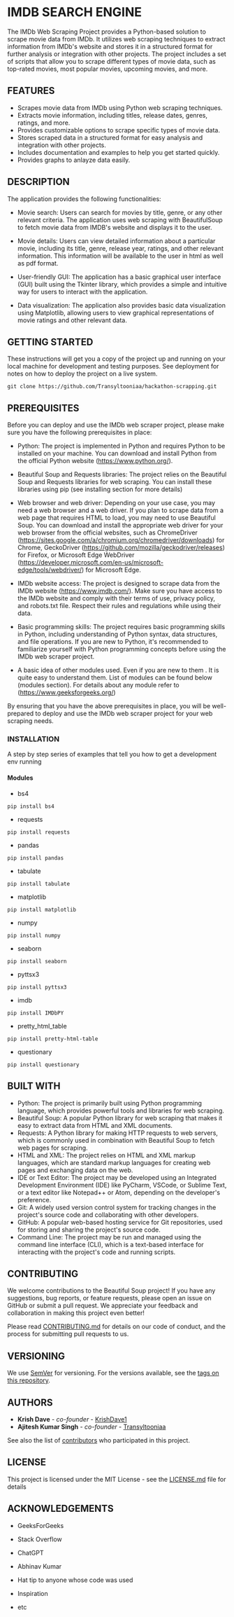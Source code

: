 # IMDB SEARCH ENGINE

The IMDb Web Scraping Project provides a Python-based solution to scrape movie data from IMDb. It utilizes web scraping techniques to extract information from IMDb's website and stores it in a structured format for further analysis or integration with other projects. The project includes a set of scripts that allow you to scrape different types of movie data, such as top-rated movies, most popular movies, upcoming movies, and more.

## FEATURES
* Scrapes movie data from IMDb using Python web scraping techniques.
* Extracts movie information, including titles, release dates, genres, ratings, and more.
* Provides customizable options to scrape specific types of movie data.
* Stores scraped data in a structured format for easy analysis and integration with other projects.
* Includes documentation and examples to help you get started quickly.
* Provides graphs to anlayze data easily.

## DESCRIPTION
The application provides the following functionalities:

* Movie search: Users can search for movies by title, genre, or any other relevant criteria. The application uses web scraping with BeautifulSoup to fetch movie data from IMDB's website and displays it to the user.

* Movie details: Users can view detailed information about a particular movie, including its title, genre, release year, ratings, and other relevant information. This information will be available to the user in html as well as pdf format.

* User-friendly GUI: The application has a basic graphical user interface (GUI) built using the Tkinter library, which provides a simple and intuitive way for users to interact with the application.

* Data visualization: The application also provides basic data visualization using Matplotlib, allowing users to view graphical representations of movie ratings and other relevant data.

## GETTING STARTED

These instructions will get you a copy of the project up and running on your local machine for development and testing purposes. See deployment for notes on how to deploy the project on a live system.

```
git clone https://github.com/Transyltooniaa/hackathon-scrapping.git
```

## PREREQUISITES
Before you can deploy and use the IMDb web scraper project, please make sure you have the following prerequisites in place:

* Python: The project is implemented in Python and requires Python to be installed on your machine. You can download and install Python from the official Python website (https://www.python.org/).

* Beautiful Soup and Requests libraries: The project relies on the Beautiful Soup and Requests libraries for web scraping. You can install these libraries using pip (see installing section for more details)

* Web browser and web driver: Depending on your use case, you may need a web browser and a web driver. If you plan to scrape data from a web page that requires HTML to load, you may need to use Beautiful Soup. You can download and install the appropriate web driver for your web browser from the official websites, such as ChromeDriver (https://sites.google.com/a/chromium.org/chromedriver/downloads) for Chrome, GeckoDriver (https://github.com/mozilla/geckodriver/releases) for Firefox, or Microsoft Edge WebDriver (https://developer.microsoft.com/en-us/microsoft-edge/tools/webdriver/) for Microsoft Edge.

* IMDb website access: The project is designed to scrape data from the IMDb website (https://www.imdb.com/). Make sure you have access to the IMDb website and comply with their terms of use, privacy policy, and robots.txt file. Respect their rules and regulations while using their data.

* Basic programming skills: The project requires basic programming skills in Python, including understanding of Python syntax, data structures, and file operations. If you are new to Python, it's recommended to familiarize yourself with Python programming concepts before using the IMDb web scraper project.

* A basic idea of other modules used. Even if you are new to them . It is quite easy to understand them. List of modules can be found below (modules section). For details about any module refer to (https://www.geeksforgeeks.org/)

By ensuring that you have the above prerequisites in place, you will be well-prepared to deploy and use the IMDb web scraper project for your web scraping needs.


### INSTALLATION

A step by step series of examples that tell you how to get a development env running


#### Modules
* bs4
```
pip install bs4 
```
* requests
```
pip install requests
```
* pandas
```
pip install pandas
```
* tabulate 
```
pip install tabulate
```
* matplotlib
```
pip install matplotlib
```
* numpy
```
pip install numpy
```
* seaborn
```
pip install seaborn
```
* pyttsx3
```
pip install pyttsx3
```
* imdb
```
pip install IMDbPY
```
* pretty_html_table
```
pip install pretty-html-table
```
* questionary
``` 
pip install questionary
```
## BUILT WITH

* Python: The project is primarily built using Python programming language, which provides powerful tools and libraries for web scraping.
* Beautiful Soup: A popular Python library for web scraping that makes it easy to extract data from HTML and XML documents.
* Requests: A Python library for making HTTP requests to web servers, which is commonly used in combination with Beautiful Soup to fetch web pages for scraping.
* HTML and XML: The project relies on HTML and XML markup languages, which are standard markup languages for creating web pages and exchanging data on the web.
* IDE or Text Editor: The project may be developed using an Integrated Development Environment (IDE) like PyCharm, VSCode, or Sublime Text, or a text editor like Notepad++ or Atom, depending on the developer's preference.
* Git: A widely used version control system for tracking changes in the project's source code and collaborating with other developers.
* GitHub: A popular web-based hosting service for Git repositories, used for storing and sharing the project's source code.
* Command Line: The project may be run and managed using the command line interface (CLI), which is a text-based interface for interacting with the project's code and running scripts.

## CONTRIBUTING

We welcome contributions to the Beautiful Soup project! If you have any suggestions, bug reports, or feature requests, please open an issue on GitHub or submit a pull request. We appreciate your feedback and collaboration in making this project even better!

Please read [CONTRIBUTING.md](https://gist.github.com/PurpleBooth/b24679402957c63ec426) for details on our code of conduct, and the process for submitting pull requests to us.

## VERSIONING

We use [SemVer](http://semver.org/) for versioning. For the versions available, see the [tags on this repository](https://github.com/your/project/tags). 

## AUTHORS

* **Krish Dave** - *co-founder* - [KrishDave1](https://github.com/KrishDave1)
* **Ajitesh Kumar Singh** - *co-founder* - [Transyltooniaa](https://github.com/Transyltooniaa)



See also the list of [contributors](https://github.com/your/project/contributors) who participated in this project.

## LICENSE

This project is licensed under the MIT License - see the [LICENSE.md](LICENSE.md) file for details

## ACKNOWLEDGEMENTS
* GeeksForGeeks
* Stack Overflow
* ChatGPT
* Abhinav Kumar

* Hat tip to anyone whose code was used
* Inspiration
* etc
